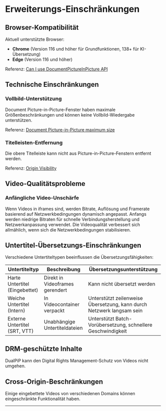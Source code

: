 # Erweiterungs-Einschränkungen

## Browser-Kompatibilität

Aktuell unterstützte Browser:

- **Chrome** (Version 116 und höher für Grundfunktionen, 138+ für KI-Übersetzung)
- **Edge** (Version 116 und höher)

Referenz: [Can I use DocumentPictureInPicture API](https://caniuse.com/?search=DocumentPictureInPicture)

## Technische Einschränkungen

### Vollbild-Unterstützung

Document Picture-in-Picture-Fenster haben maximale Größenbeschränkungen und können keine Vollbild-Wiedergabe unterstützen.

Referenz: [Document Picture-in-Picture maximum size](https://wicg.github.io/document-picture-in-picture/#maximum-size)

### Titelleisten-Entfernung

Die obere Titelleiste kann nicht aus Picture-in-Picture-Fenstern entfernt werden.

Referenz: [Origin Visibility](https://wicg.github.io/document-picture-in-picture/#origin-visibility)

## Video-Qualitätsprobleme

### Anfängliche Video-Unschärfe

Wenn Videos in iframes sind, werden Bitrate, Auflösung und Framerate basierend auf Netzwerkbedingungen dynamisch angepasst. Anfangs werden niedrige Bitraten für schnelle Verbindungsherstellung und Netzwerkanpassung verwendet. Die Videoqualität verbessert sich allmählich, wenn sich die Netzwerkbedingungen stabilisieren.

## Untertitel-Übersetzungs-Einschränkungen

Verschiedene Untertiteltypen beeinflussen die Übersetzungsfähigkeiten:

| Untertiteltyp                  | Beschreibung                    | Übersetzungsunterstützung                                             |
| ------------------------------ | ------------------------------- | --------------------------------------------------------------------- |
| Harte Untertitel (Eingebettet) | Direkt in Videoframes gerendert | Kann nicht übersetzt werden                                           |
| Weiche Untertitel (Intern)     | In Videocontainer verpackt      | Unterstützt zeilenweise Übersetzung, kann durch Netzwerk langsam sein |
| Externe Untertitel (SRT, VTT)  | Unabhängige Untertiteldateien   | Unterstützt Batch-Vorübersetzung, schnellere Geschwindigkeit          |

## DRM-geschützte Inhalte

DualPiP kann den Digital Rights Management-Schutz von Videos nicht umgehen.

## Cross-Origin-Beschränkungen

Einige eingebettete Videos von verschiedenen Domains können eingeschränkte Funktionalität haben.

---
